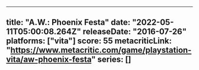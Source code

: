 
---
title: "A.W.: Phoenix Festa"
date: "2022-05-11T05:00:08.264Z"
releaseDate: "2016-07-26"
platforms: ["vita"]
score: 55
metacriticLink: "https://www.metacritic.com/game/playstation-vita/aw-phoenix-festa"
series: []
---

